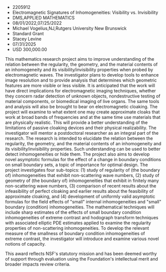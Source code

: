 
* 2205912
* Electromagnetic Signatures of Inhomogeneities: Visibility vs. Invisibility
* DMS,APPLIED MATHEMATICS
* 08/01/2022,07/25/2022
* Michael Vogelius,NJ,Rutgers University New Brunswick
* Standard Grant
* Stacey Levine
* 07/31/2025
* USD 300,000.00

This mathematics research project aims to improve understanding of the relation
between the regularity, the geometry, and the material contents of an
inhomogeneity and its visibility/invisibility properties when probed by
electromagnetic waves. The investigator plans to develop tools to enhance image
resolution and to provide analysis that determines which geometric features are
more visible or less visible. It is anticipated that the work will have direct
implications for electromagnetic imaging techniques, whether they concern radar
detection of unknown objects, nondestructive testing of material components, or
biomedical imaging of live organs. The same tools and analysis will also be
brought to bear on electromagnetic cloaking. The project will examine to what
extent one may create approximate cloaks that work at broad bands of frequencies
and at the same time use materials that are physically realistic. This will
provide a better understanding of the limitations of passive cloaking devices
and their physical realizability. The investigator will mentor a postdoctoral
researcher as an integral part of the research. The research is intended to
elucidate the relation between the regularity, the geometry, and the material
contents of an inhomogeneity and its visibility/invisibility properties. Such
understanding can be used to better detect inhomogeneities or hide them. The
project also aims to develop novel asymptotic formulas for the effect of a
change in boundary conditions on small boundary sets, a topic of importance for
optimal design. The project investigates four sub-topics: (1) study of
regularity of (the boundary of) inhomogeneities that exhibit non-scattering wave
numbers, (2) study of geometry of (the boundary of) inhomogeneities that exhibit
in finitely many non-scattering wave numbers, (3) comparison of recent results
about the infeasibility of perfect cloaking and earlier results about the
feasibility of approximate cloaking, and (4) development of uniformly valid
asymptotic formulas for the field effects of "small" internal inhomogeneities
and "small" boundary (condition) inhomogeneities. The mathematical techniques
will include sharp estimates of the effects of small boundary condition
inhomogeneities of extreme contrast and hodograph transform techniques with
associated elliptic PDE estimates applied to examine the regularity properties
of non-scattering inhomogeneities. To develop the relevant measure of the
smallness of boundary condition inhomogeneities of extreme contrast, the
investigator will introduce and examine various novel notions of capacity.

This award reflects NSF's statutory mission and has been deemed worthy of
support through evaluation using the Foundation's intellectual merit and broader
impacts review criteria.

